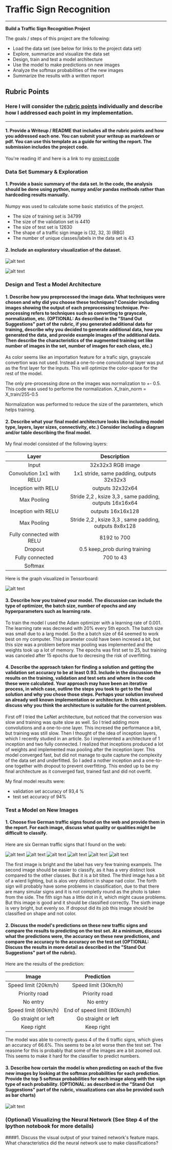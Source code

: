 # **Traffic Sign Recognition** 


---

**Build a Traffic Sign Recognition Project**

The goals / steps of this project are the following:
* Load the data set (see below for links to the project data set)
* Explore, summarize and visualize the data set
* Design, train and test a model architecture
* Use the model to make predictions on new images
* Analyze the softmax probabilities of the new images
* Summarize the results with a written report


## Rubric Points
### Here I will consider the [rubric points](https://review.udacity.com/#!/rubrics/481/view) individually and describe how I addressed each point in my implementation.  

---

#### 1. Provide a Writeup / README that includes all the rubric points and how you addressed each one. You can submit your writeup as markdown or pdf. You can use this template as a guide for writing the report. The submission includes the project code.

You're reading it! and here is a link to my [project code](https://github.com/emilwareus/Trafic_Sign_Classifier/blob/master/Traffic_Sign_Classifier.ipynb)

### Data Set Summary & Exploration

#### 1. Provide a basic summary of the data set. In the code, the analysis should be done using python, numpy and/or pandas methods rather than hardcoding results manually.

Numpy was used to calculate some basic statistics of the project. 

* The size of training set is 34799
* The size of the validation set is 4410
* The size of test set is 12630
* The shape of a traffic sign image is (32, 32, 3) (RBG)
* The number of unique classes/labels in the data set is 43

#### 2. Include an exploratory visualization of the dataset.


![alt text](https://github.com/emilwareus/Trafic_Sign_Classifier/blob/master/img_for_redme/Capture.PNG)

![alt text](https://github.com/emilwareus/Trafic_Sign_Classifier/blob/master/img_for_redme/Data_Visual.PNG)

### Design and Test a Model Architecture

#### 1. Describe how you preprocessed the image data. What techniques were chosen and why did you choose these techniques? Consider including images showing the output of each preprocessing technique. Pre-processing refers to techniques such as converting to grayscale, normalization, etc. (OPTIONAL: As described in the "Stand Out Suggestions" part of the rubric, if you generated additional data for training, describe why you decided to generate additional data, how you generated the data, and provide example images of the additional data. Then describe the characteristics of the augmented training set like number of images in the set, number of images for each class, etc.)

As color seems like an importation feature for a trafic sign, grayscale convertion was not used. Instead a one-to-one convolutional layer was put as the first layer for the inputs. This will optimize the color-space for the rest of the model. 

The only pre-processing done on the images was normalization to +- 0.5. This code was used to performe the normalization. 
X_train_norm = X_train/255-0.5

Normalization was performed to reduce the size of the paramteters, which helps training. 


#### 2. Describe what your final model architecture looks like including model type, layers, layer sizes, connectivity, etc.) Consider including a diagram and/or table describing the final model.

My final model consisted of the following layers:

| Layer         		|     Description	        					| 
|:---------------------:|:---------------------------------------------:| 
| Input         		| 32x32x3 RGB image   							| 
| Convolution 1x1 with RELU     	| 1x1 stride, same padding, outputs 32x32x3 	|
| Inception with RELU 	      	| outputs 32x32x64 				|
| Max Pooling	    | Stride 2,2 , ksize 3,3 , same padding, outputs 16x16x64 	|
| Inception with RELU 	      	| outputs 16x16x128 				|
| Max Pooling	    | Stride 2,2 , ksize 3,3 , same padding, outputs 8x8x128 	|
| Fully connected with RELU		| 8192 to 700	|
| Dropout			| 0.5 keep_prob during training        									|
|	Fully connected					|	700 to 43|
|	Softmax					|												|
 
 
 Here is the graph visualized in Tensorboard:
 
![alt text](https://github.com/emilwareus/Trafic_Sign_Classifier/blob/master/img_for_redme/Graph.PNG)




#### 3. Describe how you trained your model. The discussion can include the type of optimizer, the batch size, number of epochs and any hyperparameters such as learning rate.

To train the model I used the Adam optimizer with a learning rate of 0.001. The learning rate was decresed with 20% every 5th epoch. The batch size was small due to a larg model. So the a batch size of 64 seemed to work best on my computer. This parameter could have been incresed a bit, but this size was a problem before max pooling was implemented and the weights took up a lot of memory. The epochs was first set to 25, but training was canceled after 15 epochs due to decresing the risk of overfitting. 

#### 4. Describe the approach taken for finding a solution and getting the validation set accuracy to be at least 0.93. Include in the discussion the results on the training, validation and test sets and where in the code these were calculated. Your approach may have been an iterative process, in which case, outline the steps you took to get to the final solution and why you chose those steps. Perhaps your solution involved an already well known implementation or architecture. In this case, discuss why you think the architecture is suitable for the current problem.

First off I tried the LeNet architecture, but noticed that the conversion was slow and training was quite slow as well. So I tried adding more convolutions and a one-to-one layer. This incresed the performance a bit, but training was still slow. Then I thought of the idea of inception layers, which I recently studied in an article. So I implemented a architecture of 1 inception and two fully connected. I realized that inceptions produced a lot of weights and implemented max pooling after the inception layer. This model converged fast, but did not manage to quite capture the complexity of the data set and underfitted. So I aded a nother inception and a one-to-one together with dropout to prevent overfitting. This ended up to be my final architecture as it converged fast, trained fast and did not overfit. 

My final model results were:
* validation set accuracy of 93,4 %
* test set accuracy of 94%
 

### Test a Model on New Images

#### 1. Choose five German traffic signs found on the web and provide them in the report. For each image, discuss what quality or qualities might be difficult to classify.

Here are six German traffic signs that I found on the web:

![alt text](https://github.com/emilwareus/Trafic_Sign_Classifier/blob/master/test_img/0.jpg) ![alt text](https://github.com/emilwareus/Trafic_Sign_Classifier/blob/master/test_img/12.jpg) ![alt text](https://github.com/emilwareus/Trafic_Sign_Classifier/blob/master/test_img/17.jpg)
![alt text](https://github.com/emilwareus/Trafic_Sign_Classifier/blob/master/test_img/3.jpg) ![alt text](https://github.com/emilwareus/Trafic_Sign_Classifier/blob/master/test_img/37.jpg) ![alt text](https://github.com/emilwareus/Trafic_Sign_Classifier/blob/master/test_img/38.jpg)

The first image is bright and the label has very few training exampels.
The second image should be easier to classify, as it has a very distinct look compared to the other classes. But it is a bit tilted.
The third image has a bit of a wierd lighting, but is alos very distinct in shape nad color. 
The forth sign will probably have some problems in classification, due to that there are many simular signs and it is not completly round as the photo is taken from the side. 
The fith sign has a little dot in it, which might cause problems. But this image is good and it should be classified correctly. 
The sixth image is very bright, but evenly so. If dropout did its job this image should be classified on shape and not color. 

#### 2. Discuss the model's predictions on these new traffic signs and compare the results to predicting on the test set. At a minimum, discuss what the predictions were, the accuracy on these new predictions, and compare the accuracy to the accuracy on the test set (OPTIONAL: Discuss the results in more detail as described in the "Stand Out Suggestions" part of the rubric).

Here are the results of the prediction:

| Image			        |     Prediction	        					| 
|:---------------------:|:---------------------------------------------:| 
| Speed limit (20km/h)| Speed limit (30km/h)	| 
| Priority road     			| Priority road 										|
| No entry					| No entry											|
| Speed limit (60km/h)	      		| End of speed limit (80km/h)					 				|
| Go straight or left			| Go straight or left      							|
| Keep right			| Keep right      							|


The model was able to correctly guess 4 of the 6 traffic signs, which gives an accuracy of 66.6%. This seems to be a lot worse then the test set. The reasone for this is probably that some of the images are a bit zoomed out. This seems to make it hard for the classifier to predict numbers. 

#### 3. Describe how certain the model is when predicting on each of the five new images by looking at the softmax probabilities for each prediction. Provide the top 5 softmax probabilities for each image along with the sign type of each probability. (OPTIONAL: as described in the "Stand Out Suggestions" part of the rubric, visualizations can also be provided such as bar charts)

![alt text](https://github.com/emilwareus/Trafic_Sign_Classifier/blob/master/img_for_redme/Capture2.PNG)

### (Optional) Visualizing the Neural Network (See Step 4 of the Ipython notebook for more details)
####1. Discuss the visual output of your trained network's feature maps. What characteristics did the neural network use to make classifications?



